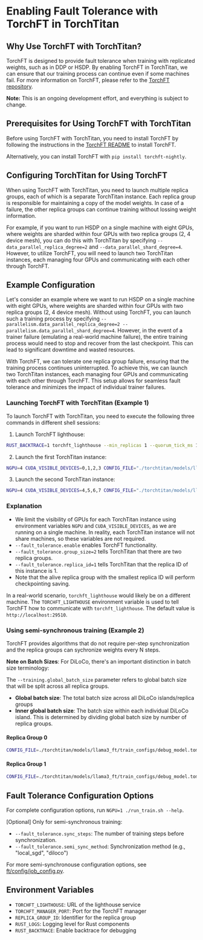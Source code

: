# Enabling Fault Tolerance with TorchFT in TorchTitan

## Why Use TorchFT with TorchTitan?

TorchFT is designed to provide fault tolerance when training with replicated weights, such as in DDP or HSDP. By enabling TorchFT in TorchTitan, we can ensure that our training process can continue even if some machines fail. For more information on TorchFT, please refer to the [TorchFT repository](https://github.com/pytorch/torchft/).

**Note:** This is an ongoing development effort, and everything is subject to change.

## Prerequisites for Using TorchFT with TorchTitan

Before using TorchFT with TorchTitan, you need to install TorchFT by following the instructions in the [TorchFT README](https://github.com/pytorch/torchft/blob/main/README.md) to install TorchFT.

Alternatively, you can install TorchFT with `pip install torchft-nightly`.

## Configuring TorchTitan for Using TorchFT

When using TorchFT with TorchTitan, you need to launch multiple replica groups, each of which is a separate TorchTitan instance. Each replica group is responsible for maintaining a copy of the model weights. In case of a failure, the other replica groups can continue training without lossing weight information.

For example, if you want to run HSDP on a single machine with eight GPUs, where weights are sharded within four GPUs with two replica groups (2, 4 device mesh), you can do this with TorchTitan by specifying `--data_parallel_replica_degree=2` and `--data_parallel_shard_degree=4`. However, to utilize TorchFT, you will need to launch two TorchTitan instances, each managing four GPUs and communicating with each other through TorchFT.

## Example Configuration

Let's consider an example where we want to run HSDP on a single machine with eight GPUs, where weights are sharded within four GPUs with two replica groups (2, 4 device mesh). Without using TorchFT, you can launch such a training process by specifying `--parallelism.data_parallel_replica_degree=2 --parallelism.data_parallel_shard_degree=4`. However, in the event of a trainer failure (emulating a real-world machine failure), the entire training process would need to stop and recover from the last checkpoint. This can lead to significant downtime and wasted resources.

With TorchFT, we can tolerate one replica group failure, ensuring that the training process continues uninterrupted. To achieve this, we can launch two TorchTitan instances, each managing four GPUs and communicating with each other through TorchFT. This setup allows for seamless fault tolerance and minimizes the impact of individual trainer failures.
### Launching TorchFT with TorchTitan (Example 1)

To launch TorchFT with TorchTitan, you need to execute the following three commands in different shell sessions:

1. Launch TorchFT lighthouse:

```bash
RUST_BACKTRACE=1 torchft_lighthouse --min_replicas 1 --quorum_tick_ms 100 --join_timeout_ms 10000
```

2. Launch the first TorchTitan instance:

```bash
NGPU=4 CUDA_VISIBLE_DEVICES=0,1,2,3 CONFIG_FILE="./torchtitan/models/llama3/train_configs/llama3_8b.toml" ./run_train.sh --fault_tolerance.enable --fault_tolerance.replica_id=0 --fault_tolerance.group_size=2 --parallelism.data_parallel_shard_degree=4
```
3. Launch the second TorchTitan instance:

```bash
NGPU=4 CUDA_VISIBLE_DEVICES=4,5,6,7 CONFIG_FILE="./torchtitan/models/llama3/train_configs/llama3_8b.toml" ./run_train.sh --fault_tolerance.enable --fault_tolerance.replica_id=1 --fault_tolerance.group_size=2 --parallelism.data_parallel_shard_degree=4
```

### Explanation

* We limit the visibility of GPUs for each TorchTitan instance using environment variables `NGPU` and `CUDA_VISIBLE_DEVICES`, as we are running on a single machine. In reality, each TorchTitan instance will not share machines, so these variables are not required.
* `--fault_tolerance.enable` enables TorchFT functionality.
* `--fault_tolerance.group_size=2` tells TorchTitan that there are two replica groups.
* `--fault_tolerance.replica_id=1` tells TorchTitan that the replica ID of this instance is 1.
* Note that the alive replica group with the smallest replica ID will perform checkpointing saving.

In a real-world scenario, `torchft_lighthouse` would likely be on a different machine. The `TORCHFT_LIGHTHOUSE` environment variable is used to tell TorchFT how to communicate with `torchft_lighthouse`. The default value is `http://localhost:29510`.

### Using semi-synchronous training (Example 2)

TorchFT provides algorithms that do not require per-step synchronization and
the replica groups can sychronize weights every N steps.

**Note on Batch Sizes**: For DiLoCo, there's an important distinction in batch size terminology:

The `--training.global_batch_size` parameter refers to global batch size that will be split across all replica groups.

- **Global batch size**: The total batch size across all DiLoCo islands/replica groups
- **Inner global batch size**: The batch size within each individual DiLoCo island. This is determined by dividing global batch size by number of replica groups.

#### Replica Group 0
```bash
CONFIG_FILE=./torchtitan/models/llama3_ft/train_configs/debug_model.toml CUDA_VISIBLE_DEVICES=0,1,2,3 NGPU=4 ./run_train.sh --parallelism.data_parallel_shard_degree=4 --fault_tolerance.enable --fault_tolerance.group_size=2 --fault_tolerance.replica_id=0
```

#### Replica Group 1
```bash
CONFIG_FILE=./torchtitan/models/llama3_ft/train_configs/debug_model.toml CUDA_VISIBLE_DEVICES=4,5,6,7 NGPU=4 ./run_train.sh --parallelism.data_parallel_shard_degree=4 --fault_tolerance.enable --fault_tolerance.group_size=2 --fault_tolerance.replica_id=1
```

## Fault Tolerance Configuration Options

For complete configuration options, run `NGPU=1 ./run_train.sh --help`.

[Optional] Only for semi-synchronous training:

- `--fault_tolerance.sync_steps`: The number of training steps before synchronization.
- `--fault_tolerance.semi_sync_method`: Synchronization method (e.g., "local_sgd", "diloco")

For more semi-synchronouse configuration options, see [ft/config/job_config.py](config/job_config.py).

## Environment Variables

- `TORCHFT_LIGHTHOUSE`: URL of the lighthouse service
- `TORCHFT_MANAGER_PORT`: Port for the TorchFT manager
- `REPLICA_GROUP_ID`: Identifier for the replica group
- `RUST_LOGS`: Logging level for Rust components
- `RUST_BACKTRACE`: Enable backtrace for debugging
